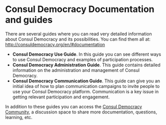 # Consul Democracy Documentation and guides

There are several guides where you can read very detailed information about Consul Democracy and its possibilities. You can find them all at: <http://consuldemocracy.org/en/#documentation>

- **Consul Democracy Use Guide**. In this guide you can see different ways to use Consul Democracy and examples of participation processes.
- **Consul Democracy Administration Guide**. This guide contains detailed information on the administration and management of Consul Democracy.
- **Consul Democracy Communication Guide**. This guide can give you an initial idea of how to plan communication campaigns to invite people to use your Consul Democracy platform. Communication is a key issue in getting relevant participation and engagement.

In addition to these guides you can access the [Consul Democracy Community](http://community.consulproject.org/), a discussion space to share more documentation, questions, learning, etc.
